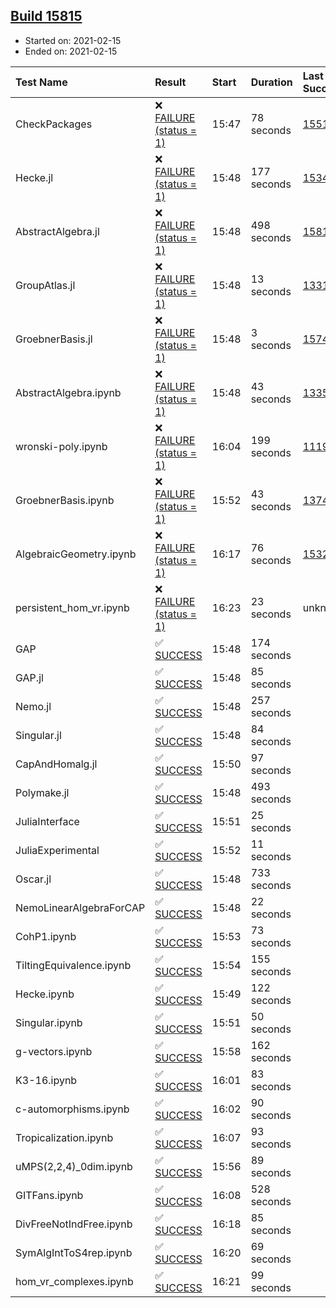 ## [Build 15815](https://oscarci.mathematik.uni-kl.de/job/oscar/15815/)

* Started on: 2021-02-15
* Ended on: 2021-02-15

| Test Name    | Result | Start | Duration | Last Success | First Failure |
|:-------------|:-------|:------|:---------|:-------------|:--------------|
| CheckPackages | ❌ [FAILURE (status = 1)](https://oscarci.mathematik.uni-kl.de/job/oscar/15815/artifact/logs/build-15815/CheckPackages.log) | 15:47 | 78 seconds | [15514](https://oscarci.mathematik.uni-kl.de/job/oscar/15514/) | [15515](https://oscarci.mathematik.uni-kl.de/job/oscar/15515/) |
| Hecke.jl | ❌ [FAILURE (status = 1)](https://oscarci.mathematik.uni-kl.de/job/oscar/15815/artifact/logs/build-15815/Hecke.jl.log) | 15:48 | 177 seconds | [15344](https://oscarci.mathematik.uni-kl.de/job/oscar/15344/) | [15348](https://oscarci.mathematik.uni-kl.de/job/oscar/15348/) |
| AbstractAlgebra.jl | ❌ [FAILURE (status = 1)](https://oscarci.mathematik.uni-kl.de/job/oscar/15815/artifact/logs/build-15815/AbstractAlgebra.jl.log) | 15:48 | 498 seconds | [15814](https://oscarci.mathematik.uni-kl.de/job/oscar/15814/) | [15815](https://oscarci.mathematik.uni-kl.de/job/oscar/15815/) |
| GroupAtlas.jl | ❌ [FAILURE (status = 1)](https://oscarci.mathematik.uni-kl.de/job/oscar/15815/artifact/logs/build-15815/GroupAtlas.jl.log) | 15:48 | 13 seconds | [13311](https://oscarci.mathematik.uni-kl.de/job/oscar/13311/) | [13312](https://oscarci.mathematik.uni-kl.de/job/oscar/13312/) |
| GroebnerBasis.jl | ❌ [FAILURE (status = 1)](https://oscarci.mathematik.uni-kl.de/job/oscar/15815/artifact/logs/build-15815/GroebnerBasis.jl.log) | 15:48 | 3 seconds | [15745](https://oscarci.mathematik.uni-kl.de/job/oscar/15745/) | [15746](https://oscarci.mathematik.uni-kl.de/job/oscar/15746/) |
| AbstractAlgebra.ipynb | ❌ [FAILURE (status = 1)](https://oscarci.mathematik.uni-kl.de/job/oscar/15815/artifact/logs/build-15815/AbstractAlgebra.ipynb.log) | 15:48 | 43 seconds | [13355](https://oscarci.mathematik.uni-kl.de/job/oscar/13355/) | [13356](https://oscarci.mathematik.uni-kl.de/job/oscar/13356/) |
| wronski-poly.ipynb | ❌ [FAILURE (status = 1)](https://oscarci.mathematik.uni-kl.de/job/oscar/15815/artifact/logs/build-15815/wronski-poly.ipynb.log) | 16:04 | 199 seconds | [11192](https://oscarci.mathematik.uni-kl.de/job/oscar/11192/) | [11193](https://oscarci.mathematik.uni-kl.de/job/oscar/11193/) |
| GroebnerBasis.ipynb | ❌ [FAILURE (status = 1)](https://oscarci.mathematik.uni-kl.de/job/oscar/15815/artifact/logs/build-15815/GroebnerBasis.ipynb.log) | 15:52 | 43 seconds | [13748](https://oscarci.mathematik.uni-kl.de/job/oscar/13748/) | [13749](https://oscarci.mathematik.uni-kl.de/job/oscar/13749/) |
| AlgebraicGeometry.ipynb | ❌ [FAILURE (status = 1)](https://oscarci.mathematik.uni-kl.de/job/oscar/15815/artifact/logs/build-15815/AlgebraicGeometry.ipynb.log) | 16:17 | 76 seconds | [15322](https://oscarci.mathematik.uni-kl.de/job/oscar/15322/) | [15323](https://oscarci.mathematik.uni-kl.de/job/oscar/15323/) |
| persistent_hom_vr.ipynb | ❌ [FAILURE (status = 1)](https://oscarci.mathematik.uni-kl.de/job/oscar/15815/artifact/logs/build-15815/persistent_hom_vr.ipynb.log) | 16:23 | 23 seconds | unknown | unknown |
| GAP | ✅ [SUCCESS](https://oscarci.mathematik.uni-kl.de/job/oscar/15815/artifact/logs/build-15815/GAP.log) | 15:48 | 174 seconds |  |  |
| GAP.jl | ✅ [SUCCESS](https://oscarci.mathematik.uni-kl.de/job/oscar/15815/artifact/logs/build-15815/GAP.jl.log) | 15:48 | 85 seconds |  |  |
| Nemo.jl | ✅ [SUCCESS](https://oscarci.mathematik.uni-kl.de/job/oscar/15815/artifact/logs/build-15815/Nemo.jl.log) | 15:48 | 257 seconds |  |  |
| Singular.jl | ✅ [SUCCESS](https://oscarci.mathematik.uni-kl.de/job/oscar/15815/artifact/logs/build-15815/Singular.jl.log) | 15:48 | 84 seconds |  |  |
| CapAndHomalg.jl | ✅ [SUCCESS](https://oscarci.mathematik.uni-kl.de/job/oscar/15815/artifact/logs/build-15815/CapAndHomalg.jl.log) | 15:50 | 97 seconds |  |  |
| Polymake.jl | ✅ [SUCCESS](https://oscarci.mathematik.uni-kl.de/job/oscar/15815/artifact/logs/build-15815/Polymake.jl.log) | 15:48 | 493 seconds |  |  |
| JuliaInterface | ✅ [SUCCESS](https://oscarci.mathematik.uni-kl.de/job/oscar/15815/artifact/logs/build-15815/JuliaInterface.log) | 15:51 | 25 seconds |  |  |
| JuliaExperimental | ✅ [SUCCESS](https://oscarci.mathematik.uni-kl.de/job/oscar/15815/artifact/logs/build-15815/JuliaExperimental.log) | 15:52 | 11 seconds |  |  |
| Oscar.jl | ✅ [SUCCESS](https://oscarci.mathematik.uni-kl.de/job/oscar/15815/artifact/logs/build-15815/Oscar.jl.log) | 15:48 | 733 seconds |  |  |
| NemoLinearAlgebraForCAP | ✅ [SUCCESS](https://oscarci.mathematik.uni-kl.de/job/oscar/15815/artifact/logs/build-15815/NemoLinearAlgebraForCAP.log) | 15:48 | 22 seconds |  |  |
| CohP1.ipynb | ✅ [SUCCESS](https://oscarci.mathematik.uni-kl.de/job/oscar/15815/artifact/logs/build-15815/CohP1.ipynb.log) | 15:53 | 73 seconds |  |  |
| TiltingEquivalence.ipynb | ✅ [SUCCESS](https://oscarci.mathematik.uni-kl.de/job/oscar/15815/artifact/logs/build-15815/TiltingEquivalence.ipynb.log) | 15:54 | 155 seconds |  |  |
| Hecke.ipynb | ✅ [SUCCESS](https://oscarci.mathematik.uni-kl.de/job/oscar/15815/artifact/logs/build-15815/Hecke.ipynb.log) | 15:49 | 122 seconds |  |  |
| Singular.ipynb | ✅ [SUCCESS](https://oscarci.mathematik.uni-kl.de/job/oscar/15815/artifact/logs/build-15815/Singular.ipynb.log) | 15:51 | 50 seconds |  |  |
| g-vectors.ipynb | ✅ [SUCCESS](https://oscarci.mathematik.uni-kl.de/job/oscar/15815/artifact/logs/build-15815/g-vectors.ipynb.log) | 15:58 | 162 seconds |  |  |
| K3-16.ipynb | ✅ [SUCCESS](https://oscarci.mathematik.uni-kl.de/job/oscar/15815/artifact/logs/build-15815/K3-16.ipynb.log) | 16:01 | 83 seconds |  |  |
| c-automorphisms.ipynb | ✅ [SUCCESS](https://oscarci.mathematik.uni-kl.de/job/oscar/15815/artifact/logs/build-15815/c-automorphisms.ipynb.log) | 16:02 | 90 seconds |  |  |
| Tropicalization.ipynb | ✅ [SUCCESS](https://oscarci.mathematik.uni-kl.de/job/oscar/15815/artifact/logs/build-15815/Tropicalization.ipynb.log) | 16:07 | 93 seconds |  |  |
| uMPS(2,2,4)_0dim.ipynb | ✅ [SUCCESS](https://oscarci.mathematik.uni-kl.de/job/oscar/15815/artifact/logs/build-15815/uMPS-2-2-4-_0dim.ipynb.log) | 15:56 | 89 seconds |  |  |
| GITFans.ipynb | ✅ [SUCCESS](https://oscarci.mathematik.uni-kl.de/job/oscar/15815/artifact/logs/build-15815/GITFans.ipynb.log) | 16:08 | 528 seconds |  |  |
| DivFreeNotIndFree.ipynb | ✅ [SUCCESS](https://oscarci.mathematik.uni-kl.de/job/oscar/15815/artifact/logs/build-15815/DivFreeNotIndFree.ipynb.log) | 16:18 | 85 seconds |  |  |
| SymAlgIntToS4rep.ipynb | ✅ [SUCCESS](https://oscarci.mathematik.uni-kl.de/job/oscar/15815/artifact/logs/build-15815/SymAlgIntToS4rep.ipynb.log) | 16:20 | 69 seconds |  |  |
| hom_vr_complexes.ipynb | ✅ [SUCCESS](https://oscarci.mathematik.uni-kl.de/job/oscar/15815/artifact/logs/build-15815/hom_vr_complexes.ipynb.log) | 16:21 | 99 seconds |  |  |
